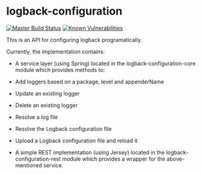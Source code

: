 # logback-configuration

[![Master Build Status](https://dev.carlspring.org/jenkins/buildStatus/icon?job=opensource/logback-configuration/master)](https://dev.carlspring.org/jenkins/blue/organizations/jenkins/opensource%2Flogback-configuration/activity?branch=master)
[![Known Vulnerabilities](https://snyk.io/test/github/carlspring/logback-configuration/badge.svg)](https://snyk.io/test/github/carlspring/logback-configuration/)

This is an API for configuring logback programatically.

Currently, the implementation contains:
* A service layer (using Spring) located in the logback-configuration-core module which provides methods to:
 * Add loggers based on a package, level and appenderName
 * Update an existing logger
 * Delete an existing logger
 * Resolve a log file
 * Resolve the Logback configuration file
 * Upload a Logback configuration file and reload it

* A simple REST implementation (using Jersey) located in the logback-configuration-rest module which provides a wrapper for the above-mentioned service.
